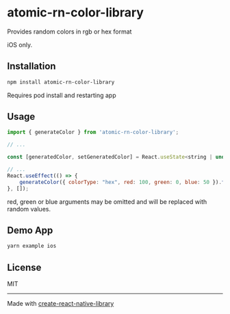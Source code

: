 # atomic-rn-color-library
Provides random colors in rgb or hex format

iOS only. 

## Installation

```sh
npm install atomic-rn-color-library
```

Requires pod install and restarting app

## Usage

```js
import { generateColor } from 'atomic-rn-color-library';

// ...

const [generatedColor, setGeneratedColor] = React.useState<string | undefined>();

// ...
React.useEffect(() => {
    generateColor({ colorType: "hex", red: 100, green: 0, blue: 50 }).then(setGeneratedColor); 
}, []);
```

red, green or blue arguments may be omitted and will be replaced with random values.

## Demo App

```sh
yarn example ios
```

## License

MIT

---

Made with [create-react-native-library](https://github.com/callstack/react-native-builder-bob)
